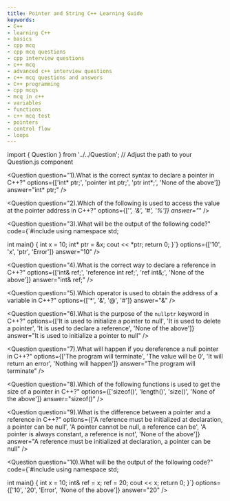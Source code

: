 ```yaml
---
title: Pointer and String C++ Learning Guide
keywords: 
- C++
- learning C++ 
- basics
- cpp mcq
- cpp mcq questions
- cpp interview questions
- c++ mcq
- advanced c++ interview questions
- c++ mcq questions and answers
- C++ programming
- cpp mcqs
- mcq in c++
- variables
- functions
- c++ mcq test
- pointers
- control flow
- loops
---
```

import { Question } from '../../Question';  // Adjust the path to your Question.js component

  <Question
    question="1).What is the correct syntax to declare a pointer in C++?"
    options={['int* ptr;', 'pointer int ptr;', 'ptr int*;', 'None of the above']}
    answer="int* ptr;"
  />

  <Question
    question="2).Which of the following is used to access the value at the pointer address in C++?"
    options={['*', '&', '#', '%']}
    answer="*"
  />

  <Question
    question="3).What will be the output of the following code?"
    code={`#include <iostream>
using namespace std;

int main() {
int x = 10;
int* ptr = &x;
cout << *ptr;
return 0;
}`}
    options={['10', 'x', 'ptr', 'Error']}
    answer="10"
  />

  <Question
    question="4).What is the correct way to declare a reference in C++?"
    options={['int& ref;', 'reference int ref;', 'ref int&;', 'None of the above']}
    answer="int& ref;"
  />

  <Question
    question="5).Which operator is used to obtain the address of a variable in C++?"
    options={['*', '&', '@', '#']}
    answer="&"
  />

  <Question
    question="6).What is the purpose of the `nullptr` keyword in C++?"
    options={['It is used to initialize a pointer to null', 'It is used to delete a pointer', 'It is used to declare a reference', 'None of the above']}
    answer="It is used to initialize a pointer to null"
  />

  <Question
    question="7).What will happen if you dereference a null pointer in C++?"
    options={['The program will terminate', 'The value will be 0', 'It will return an error', 'Nothing will happen']}
    answer="The program will terminate"
  />

  <Question
    question="8).Which of the following functions is used to get the size of a pointer in C++?"
    options={['sizeof()', 'length()', 'size()', 'None of the above']}
    answer="sizeof()"
  />

  <Question
    question="9).What is the difference between a pointer and a reference in C++?"
    options={['A reference must be initialized at declaration, a pointer can be null', 'A pointer cannot be null, a reference can be', 'A pointer is always constant, a reference is not', 'None of the above']}
    answer="A reference must be initialized at declaration, a pointer can be null"
  />

  <Question
    question="10).What will be the output of the following code?"
    code={`#include <iostream>
using namespace std;

int main() {
int x = 10;
int& ref = x;
ref = 20;
cout << x;
return 0;
}`}
    options={['10', '20', 'Error', 'None of the above']}
    answer="20"
  />

